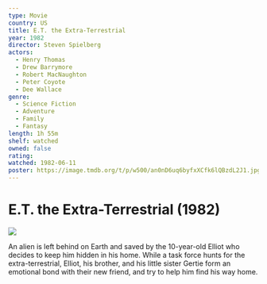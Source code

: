 ```yaml
---
type: Movie
country: US
title: E.T. the Extra-Terrestrial
year: 1982
director: Steven Spielberg
actors:
  - Henry Thomas
  - Drew Barrymore
  - Robert MacNaughton
  - Peter Coyote
  - Dee Wallace
genre:
  - Science Fiction
  - Adventure
  - Family
  - Fantasy
length: 1h 55m
shelf: watched
owned: false
rating:
watched: 1982-06-11
poster: https://image.tmdb.org/t/p/w500/an0nD6uq6byfxXCfk6lQBzdL2J1.jpg
---
```


# E.T. the Extra-Terrestrial (1982)

![](https://image.tmdb.org/t/p/w500/an0nD6uq6byfxXCfk6lQBzdL2J1.jpg)

An alien is left behind on Earth and saved by the 10-year-old Elliot who decides to keep him hidden in his home. While a task force hunts for the extra-terrestrial, Elliot, his brother, and his little sister Gertie form an emotional bond with their new friend, and try to help him find his way home.